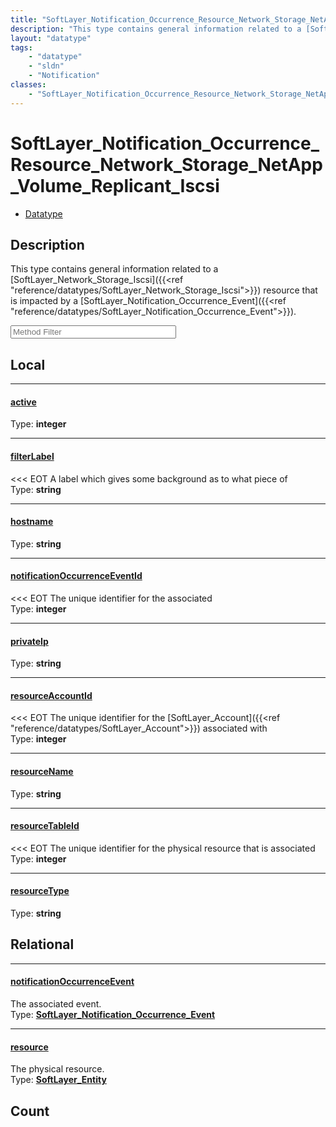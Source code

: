 ```yaml
---
title: "SoftLayer_Notification_Occurrence_Resource_Network_Storage_NetApp_Volume_Replicant_Iscsi"
description: "This type contains general information related to a [SoftLayer_Network_Storage_Iscsi]({{<ref 'reference/datatypes/SoftLa... "
layout: "datatype"
tags:
    - "datatype"
    - "sldn"
    - "Notification"
classes:
    - "SoftLayer_Notification_Occurrence_Resource_Network_Storage_NetApp_Volume_Replicant_Iscsi"
---
```


# SoftLayer_Notification_Occurrence_Resource_Network_Storage_NetApp_Volume_Replicant_Iscsi
<div id='service-datatype'>
    <ul id='sldn-reference-tabs'>
        <li id='datatype'> <a href='/reference/datatypes/SoftLayer_Notification_Occurrence_Resource_Network_Storage_NetApp_Volume_Replicant_Iscsi' >Datatype</a></li>
    </ul>
</div>

## Description 
This type contains general information related to a [SoftLayer_Network_Storage_Iscsi]({{<ref "reference/datatypes/SoftLayer_Network_Storage_Iscsi">}}) resource that is impacted by a [SoftLayer_Notification_Occurrence_Event]({{<ref "reference/datatypes/SoftLayer_Notification_Occurrence_Event">}}). 





<!-- Service Filer BEGIN -->
<div class="view-filters">
        <div class="clearfix">
            <div class="search-input-box">
                <input placeholder="Method Filter" onkeyup="titleSearch(inputId='prop-input', divId='properties', elementClass='prop-row')" 
                    type="text" id="prop-input" value="" size="30" maxlength="128" class="form-text">
            </div>
        </div>
</div>
<!-- Service Filer END -->

<div id="properties" class="content">
<div id="localProperties" class="prop-content" >

## Local
-----
[active]: #active
#### [active]
  
<span class="type-label">Type: </span>**integer**

-----
[filterLabel]: #filterlabel
#### [filterLabel]
<<< EOT A label which gives some background as to what piece of  
<span class="type-label">Type: </span>**string**

-----
[hostname]: #hostname
#### [hostname]
  
<span class="type-label">Type: </span>**string**

-----
[notificationOccurrenceEventId]: #notificationoccurrenceeventid
#### [notificationOccurrenceEventId]
<<< EOT The unique identifier for the associated  
<span class="type-label">Type: </span>**integer**

-----
[privateIp]: #privateip
#### [privateIp]
  
<span class="type-label">Type: </span>**string**

-----
[resourceAccountId]: #resourceaccountid
#### [resourceAccountId]
<<< EOT The unique identifier for the [SoftLayer_Account]({{<ref "reference/datatypes/SoftLayer_Account">}}) associated with  
<span class="type-label">Type: </span>**integer**

-----
[resourceName]: #resourcename
#### [resourceName]
  
<span class="type-label">Type: </span>**string**

-----
[resourceTableId]: #resourcetableid
#### [resourceTableId]
<<< EOT The unique identifier for the physical resource that is associated  
<span class="type-label">Type: </span>**integer**

-----
[resourceType]: #resourcetype
#### [resourceType]
  
<span class="type-label">Type: </span>**string**

</div>
<!-- LOCAL PROPERTY END -->

<div id="relationalProperties"  class="prop-content" >

## Relational
-----
[notificationOccurrenceEvent]: #notificationoccurrenceevent
#### [notificationOccurrenceEvent]
The associated event.  
<span class="type-label">Type: </span>**<a href='/reference/datatypes/SoftLayer_Notification_Occurrence_Event'>SoftLayer_Notification_Occurrence_Event </a>**

-----
[resource]: #resource
#### [resource]
The physical resource.  
<span class="type-label">Type: </span>**<a href='/reference/datatypes/SoftLayer_Entity'>SoftLayer_Entity </a>**


## Count
</div>


